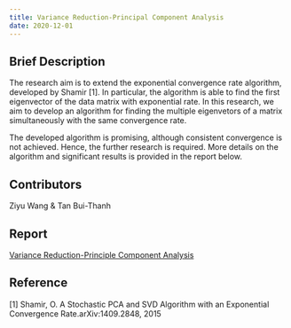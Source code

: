 ```yaml
---
title: Variance Reduction-Principal Component Analysis
date: 2020-12-01
---
```




<!--more-->

## Brief Description

The research aim is to extend the exponential convergence rate algorithm, developed by Shamir [1]. In particular, the algorithm is able to find the first eigenvector of the data matrix with exponential rate. In this research, we aim to develop an algorithm for finding the multiple eigenvetors of a matrix simultaneously with the same convergence rate.

The developed algorithm is promising, although consistent convergence is not achieved. Hence, the further research is required. More details on the algorithm and significant results is provided in the report below.


## Contributors

Ziyu Wang & Tan Bui-Thanh

## Report

[Variance Reduction-Principle Component Analysis](Louie.pdf)


## Reference
[1] Shamir, O. A Stochastic PCA and SVD Algorithm with an Exponential Convergence Rate.arXiv:1409.2848, 2015


